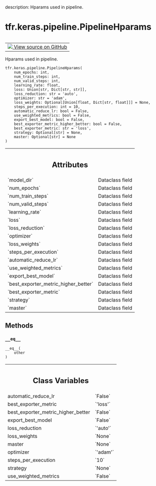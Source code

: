 description: Hparams used in pipeline.

<div itemscope itemtype="http://developers.google.com/ReferenceObject">
<meta itemprop="name" content="tfr.keras.pipeline.PipelineHparams" />
<meta itemprop="path" content="Stable" />
<meta itemprop="property" content="__eq__"/>
<meta itemprop="property" content="__init__"/>
<meta itemprop="property" content="automatic_reduce_lr"/>
<meta itemprop="property" content="best_exporter_metric"/>
<meta itemprop="property" content="best_exporter_metric_higher_better"/>
<meta itemprop="property" content="export_best_model"/>
<meta itemprop="property" content="loss_reduction"/>
<meta itemprop="property" content="loss_weights"/>
<meta itemprop="property" content="master"/>
<meta itemprop="property" content="optimizer"/>
<meta itemprop="property" content="steps_per_execution"/>
<meta itemprop="property" content="strategy"/>
<meta itemprop="property" content="use_weighted_metrics"/>
</div>

# tfr.keras.pipeline.PipelineHparams

<!-- Insert buttons and diff -->

<table class="tfo-notebook-buttons tfo-api nocontent" align="left">
<td>
  <a target="_blank" href="https://github.com/tensorflow/ranking/tree/master/tensorflow_ranking/python/keras/pipeline.py#L63-L81">
    <img src="https://www.tensorflow.org/images/GitHub-Mark-32px.png" />
    View source on GitHub
  </a>
</td>
</table>

Hparams used in pipeline.

<pre class="devsite-click-to-copy prettyprint lang-py tfo-signature-link">
<code>tfr.keras.pipeline.PipelineHparams(
    num_epochs: int,
    num_train_steps: int,
    num_valid_steps: int,
    learning_rate: float,
    loss: Union[str, Dict[str, str]],
    loss_reduction: str = &#x27;auto&#x27;,
    optimizer: str = &#x27;adam&#x27;,
    loss_weights: Optional[Union[float, Dict[str, float]]] = None,
    steps_per_execution: int = 10,
    automatic_reduce_lr: bool = False,
    use_weighted_metrics: bool = False,
    export_best_model: bool = False,
    best_exporter_metric_higher_better: bool = False,
    best_exporter_metric: str = &#x27;loss&#x27;,
    strategy: Optional[str] = None,
    master: Optional[str] = None
)
</code></pre>

<!-- Placeholder for "Used in" -->
<!-- Tabular view -->

 <table class="responsive fixed orange">
<colgroup><col width="214px"><col></colgroup>
<tr><th colspan="2"><h2 class="add-link">Attributes</h2></th></tr>

<tr>
<td>
`model_dir`
</td>
<td>
Dataclass field
</td>
</tr><tr>
<td>
`num_epochs`
</td>
<td>
Dataclass field
</td>
</tr><tr>
<td>
`num_train_steps`
</td>
<td>
Dataclass field
</td>
</tr><tr>
<td>
`num_valid_steps`
</td>
<td>
Dataclass field
</td>
</tr><tr>
<td>
`learning_rate`
</td>
<td>
Dataclass field
</td>
</tr><tr>
<td>
`loss`
</td>
<td>
Dataclass field
</td>
</tr><tr>
<td>
`loss_reduction`
</td>
<td>
Dataclass field
</td>
</tr><tr>
<td>
`optimizer`
</td>
<td>
Dataclass field
</td>
</tr><tr>
<td>
`loss_weights`
</td>
<td>
Dataclass field
</td>
</tr><tr>
<td>
`steps_per_execution`
</td>
<td>
Dataclass field
</td>
</tr><tr>
<td>
`automatic_reduce_lr`
</td>
<td>
Dataclass field
</td>
</tr><tr>
<td>
`use_weighted_metrics`
</td>
<td>
Dataclass field
</td>
</tr><tr>
<td>
`export_best_model`
</td>
<td>
Dataclass field
</td>
</tr><tr>
<td>
`best_exporter_metric_higher_better`
</td>
<td>
Dataclass field
</td>
</tr><tr>
<td>
`best_exporter_metric`
</td>
<td>
Dataclass field
</td>
</tr><tr>
<td>
`strategy`
</td>
<td>
Dataclass field
</td>
</tr><tr>
<td>
`master`
</td>
<td>
Dataclass field
</td>
</tr>
</table>

## Methods

<h3 id="__eq__"><code>__eq__</code></h3>

<pre class="devsite-click-to-copy prettyprint lang-py tfo-signature-link">
<code>__eq__(
    other
)
</code></pre>

<!-- Tabular view -->

 <table class="responsive fixed orange">
<colgroup><col width="214px"><col></colgroup>
<tr><th colspan="2"><h2 class="add-link">Class Variables</h2></th></tr>

<tr>
<td>
automatic_reduce_lr<a id="automatic_reduce_lr"></a>
</td>
<td>
`False`
</td>
</tr><tr>
<td>
best_exporter_metric<a id="best_exporter_metric"></a>
</td>
<td>
`'loss'`
</td>
</tr><tr>
<td>
best_exporter_metric_higher_better<a id="best_exporter_metric_higher_better"></a>
</td>
<td>
`False`
</td>
</tr><tr>
<td>
export_best_model<a id="export_best_model"></a>
</td>
<td>
`False`
</td>
</tr><tr>
<td>
loss_reduction<a id="loss_reduction"></a>
</td>
<td>
`'auto'`
</td>
</tr><tr>
<td>
loss_weights<a id="loss_weights"></a>
</td>
<td>
`None`
</td>
</tr><tr>
<td>
master<a id="master"></a>
</td>
<td>
`None`
</td>
</tr><tr>
<td>
optimizer<a id="optimizer"></a>
</td>
<td>
`'adam'`
</td>
</tr><tr>
<td>
steps_per_execution<a id="steps_per_execution"></a>
</td>
<td>
`10`
</td>
</tr><tr>
<td>
strategy<a id="strategy"></a>
</td>
<td>
`None`
</td>
</tr><tr>
<td>
use_weighted_metrics<a id="use_weighted_metrics"></a>
</td>
<td>
`False`
</td>
</tr>
</table>
